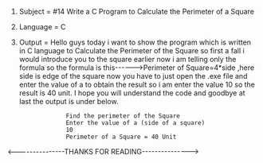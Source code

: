 1. Subject = #14 Write a C Program to Calculate the Perimeter of a Square

2. Language = C

3. Output = Hello guys today i want to show the program which is written in C language to Calculate the Perimeter of the Square so first a fall i would introduce you to             the square earlier now i am telling only the formula so the formula is this------>Perimeter of Square=4*side ,here side is edge of the square now you have to             just open the .exe file and enter the value of a to obtain the result so i am enter the value 10 so the result is 40 unit. I hope you will understand the                 code and goodbye at last the output is under below.


                    Find the perimeter of the Square
                    Enter the value of a (side of a square)
                    10
                    Perimeter of a Square = 40 Unit
                
                
<---------------THANKS FOR READING--------------->
